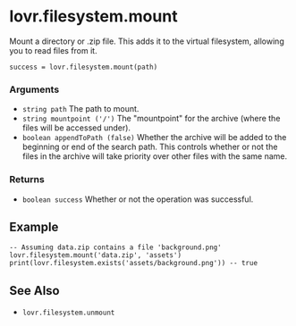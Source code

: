 <!--
category: reference
-->

lovr.filesystem.mount
===

Mount a directory or .zip file.  This adds it to the virtual filesystem, allowing you to read files
from it.

    success = lovr.filesystem.mount(path)

### Arguments

- `string path` The path to mount.
- `string mountpoint ('/')` The "mountpoint" for the archive (where the files will be accessed
  under).
- `boolean appendToPath (false)` Whether the archive will be added to the beginning or end of the
  search path.  This controls whether or not the files in the archive will take priority over other
  files with the same name.

### Returns

- `boolean success` Whether or not the operation was successful.

Example
---

```
-- Assuming data.zip contains a file 'background.png'
lovr.filesystem.mount('data.zip', 'assets')
print(lovr.filesystem.exists('assets/background.png')) -- true
```

See Also
---

- `lovr.filesystem.unmount`
